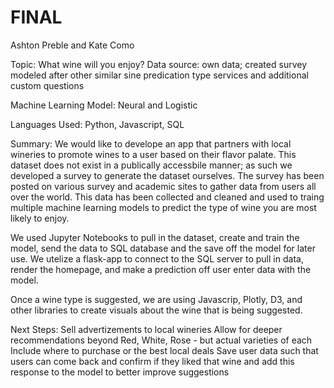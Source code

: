 # FINAL

Ashton Preble and Kate Como

Topic: What wine will you enjoy?
Data source: own data; created survey modeled after other similar sine predication type services and additional custom questions

Machine Learning Model: Neural and Logistic

Languages Used: Python, Javascript, SQL

Summary: We would like to develope an app that partners with local wineries to promote wines to a user based on their flavor palate. This dataset does not exist in a publically accessbile manner; as such we developed a survey to generate the dataset ourselves. The survey has been posted on various survey and academic sites to gather data from users all over the world. This data has been collected and cleaned and used to traing multiple machine learning models to predict the type of wine you are most likely to enjoy. 

We used Jupyter Notebooks to pull in the dataset, create and train the model, send the data to SQL database and the save off the model for later use. We utelize a flask-app to connect to the SQL server to pull in data, render the homepage, and make a prediction off user enter data with the model. 

Once a wine type is suggested, we are using Javascrip, Plotly, D3, and other libraries to create visuals about the wine that is being suggested. 

Next Steps: 
Sell advertizements to local wineries
Allow for deeper recommendations beyond Red, White, Rose - but actual varieties of each
Include where to purchase or the best local deals
Save user data such that users can come back and confirm if they liked that wine and add this response to the model to better improve suggestions
